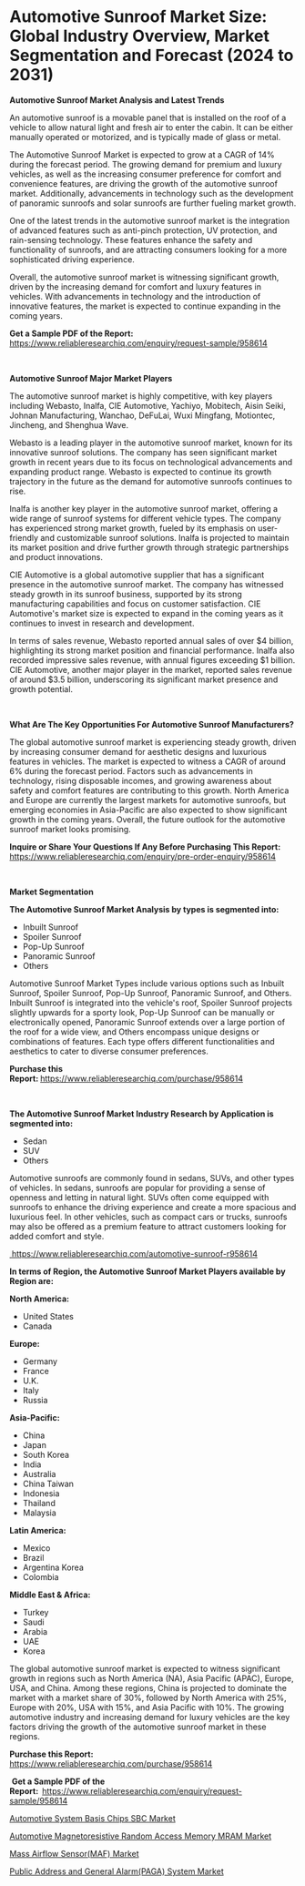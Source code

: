 <p><h1>Automotive Sunroof Market Size: Global Industry Overview, Market Segmentation and Forecast (2024 to 2031)</h1></p><p><strong>Automotive Sunroof Market Analysis and Latest Trends</strong></p>
<p><p>An automotive sunroof is a movable panel that is installed on the roof of a vehicle to allow natural light and fresh air to enter the cabin. It can be either manually operated or motorized, and is typically made of glass or metal.</p><p>The Automotive Sunroof Market is expected to grow at a CAGR of 14% during the forecast period. The growing demand for premium and luxury vehicles, as well as the increasing consumer preference for comfort and convenience features, are driving the growth of the automotive sunroof market. Additionally, advancements in technology such as the development of panoramic sunroofs and solar sunroofs are further fueling market growth.</p><p>One of the latest trends in the automotive sunroof market is the integration of advanced features such as anti-pinch protection, UV protection, and rain-sensing technology. These features enhance the safety and functionality of sunroofs, and are attracting consumers looking for a more sophisticated driving experience.</p><p>Overall, the automotive sunroof market is witnessing significant growth, driven by the increasing demand for comfort and luxury features in vehicles. With advancements in technology and the introduction of innovative features, the market is expected to continue expanding in the coming years.</p></p>
<p><strong>Get a Sample PDF of the Report:&nbsp;</strong> <a href="https://www.reliableresearchiq.com/enquiry/request-sample/958614">https://www.reliableresearchiq.com/enquiry/request-sample/958614</a></p>
<p>&nbsp;</p>
<p><strong>Automotive Sunroof Major Market Players</strong></p>
<p><p>The automotive sunroof market is highly competitive, with key players including Webasto, Inalfa, CIE Automotive, Yachiyo, Mobitech, Aisin Seiki, Johnan Manufacturing, Wanchao, DeFuLai, Wuxi Mingfang, Motiontec, Jincheng, and Shenghua Wave.</p><p>Webasto is a leading player in the automotive sunroof market, known for its innovative sunroof solutions. The company has seen significant market growth in recent years due to its focus on technological advancements and expanding product range. Webasto is expected to continue its growth trajectory in the future as the demand for automotive sunroofs continues to rise.</p><p>Inalfa is another key player in the automotive sunroof market, offering a wide range of sunroof systems for different vehicle types. The company has experienced strong market growth, fueled by its emphasis on user-friendly and customizable sunroof solutions. Inalfa is projected to maintain its market position and drive further growth through strategic partnerships and product innovations.</p><p>CIE Automotive is a global automotive supplier that has a significant presence in the automotive sunroof market. The company has witnessed steady growth in its sunroof business, supported by its strong manufacturing capabilities and focus on customer satisfaction. CIE Automotive's market size is expected to expand in the coming years as it continues to invest in research and development.</p><p>In terms of sales revenue, Webasto reported annual sales of over $4 billion, highlighting its strong market position and financial performance. Inalfa also recorded impressive sales revenue, with annual figures exceeding $1 billion. CIE Automotive, another major player in the market, reported sales revenue of around $3.5 billion, underscoring its significant market presence and growth potential.</p></p>
<p>&nbsp;</p>
<p><strong>What Are The Key Opportunities For Automotive Sunroof Manufacturers?</strong></p>
<p><p>The global automotive sunroof market is experiencing steady growth, driven by increasing consumer demand for aesthetic designs and luxurious features in vehicles. The market is expected to witness a CAGR of around 6% during the forecast period. Factors such as advancements in technology, rising disposable incomes, and growing awareness about safety and comfort features are contributing to this growth. North America and Europe are currently the largest markets for automotive sunroofs, but emerging economies in Asia-Pacific are also expected to show significant growth in the coming years. Overall, the future outlook for the automotive sunroof market looks promising.</p></p>
<p><strong>Inquire or Share Your Questions If Any Before Purchasing This Report:</strong> <a href="https://www.reliableresearchiq.com/enquiry/pre-order-enquiry/958614">https://www.reliableresearchiq.com/enquiry/pre-order-enquiry/958614</a></p>
<p>&nbsp;</p>
<p><strong>Market Segmentation</strong></p>
<p><strong>The Automotive Sunroof Market Analysis by types is segmented into:</strong></p>
<p><ul><li>Inbuilt Sunroof</li><li>Spoiler Sunroof</li><li>Pop-Up Sunroof</li><li>Panoramic Sunroof</li><li>Others</li></ul></p>
<p><p>Automotive Sunroof Market Types include various options such as Inbuilt Sunroof, Spoiler Sunroof, Pop-Up Sunroof, Panoramic Sunroof, and Others. Inbuilt Sunroof is integrated into the vehicle's roof, Spoiler Sunroof projects slightly upwards for a sporty look, Pop-Up Sunroof can be manually or electronically opened, Panoramic Sunroof extends over a large portion of the roof for a wide view, and Others encompass unique designs or combinations of features. Each type offers different functionalities and aesthetics to cater to diverse consumer preferences.</p></p>
<p><strong>Purchase this Report:&nbsp;</strong><a href="https://www.reliableresearchiq.com/purchase/958614">https://www.reliableresearchiq.com/purchase/958614</a></p>
<p>&nbsp;</p>
<p><strong>The Automotive Sunroof Market Industry Research by Application is segmented into:</strong></p>
<p><ul><li>Sedan</li><li>SUV</li><li>Others</li></ul></p>
<p><p>Automotive sunroofs are commonly found in sedans, SUVs, and other types of vehicles. In sedans, sunroofs are popular for providing a sense of openness and letting in natural light. SUVs often come equipped with sunroofs to enhance the driving experience and create a more spacious and luxurious feel. In other vehicles, such as compact cars or trucks, sunroofs may also be offered as a premium feature to attract customers looking for added comfort and style.</p></p>
<p><a href="https://www.reliableresearchiq.com/automotive-sunroof-r958614">&nbsp;https://www.reliableresearchiq.com/automotive-sunroof-r958614</a></p>
<p><strong>In terms of Region, the Automotive Sunroof Market Players available by Region are:</strong></p>
<p>
    <p> <strong> North America: </strong>
        <ul>
            <li>United States</li>
            <li>Canada</li>
        </ul>
        </p> 
    <p> <strong> Europe: </strong>
        <ul>
            <li>Germany</li>
            <li>France</li>
            <li>U.K.</li>
            <li>Italy</li>
            <li>Russia</li>
        </ul>
        </p> 
    <p> <strong> Asia-Pacific: </strong>
        <ul>
            <li>China</li>
            <li>Japan</li>
            <li>South Korea</li>
            <li>India</li>
            <li>Australia</li>
            <li>China Taiwan</li>
            <li>Indonesia</li>
            <li>Thailand</li>
            <li>Malaysia</li>
        </ul>
        </p> 
    <p> <strong> Latin America: </strong>
        <ul>
            <li>Mexico</li>
            <li>Brazil</li>
            <li>Argentina Korea</li>
            <li>Colombia</li>
        </ul>
        </p> 
    <p> <strong> Middle East & Africa: </strong>
        <ul>
            <li>Turkey</li>
            <li>Saudi</li>
            <li>Arabia</li>
            <li>UAE</li>
            <li>Korea</li>
        </ul>
    </p>
    </p>
<p><p>The global automotive sunroof market is expected to witness significant growth in regions such as North America (NA), Asia Pacific (APAC), Europe, USA, and China. Among these regions, China is projected to dominate the market with a market share of 30%, followed by North America with 25%, Europe with 20%, USA with 15%, and Asia Pacific with 10%. The growing automotive industry and increasing demand for luxury vehicles are the key factors driving the growth of the automotive sunroof market in these regions.</p></p>
<p><strong>Purchase this Report: </strong><a href="https://www.reliableresearchiq.com/purchase/958614">https://www.reliableresearchiq.com/purchase/958614</a></p>
<p>&nbsp;<strong>Get a Sample PDF of the Report:&nbsp;&nbsp;</strong><a href="https://www.reliableresearchiq.com/enquiry/request-sample/958614">https://www.reliableresearchiq.com/enquiry/request-sample/958614</a></p>
<p><strong></strong></p>
<p><p><a href="https://medium.com/@soloncarter54/automotive-system-basis-chips-sbc-market-outlook-and-forecast-from-2024-to-2031-2a060315d5e9">Automotive System Basis Chips SBC Market</a></p><p><a href="https://medium.com/@obiemante_40648/automotive-magnetoresistive-random-access-memory-mram-industry-analysis-report-its-market-size-1b7a232dc145">Automotive Magnetoresistive Random Access Memory MRAM Market</a></p><p><a href="https://github.com/labibmmn112/Market-Research-Report-List-1/blob/main/mass-airflow-sensormaf-market.md">Mass Airflow Sensor(MAF) Market</a></p><p><a href="https://github.com/gladysalidde/Market-Research-Report-List-2/blob/main/public-address-and-general-alarmpaga-system-market.md">Public Address and General Alarm(PAGA) System Market</a></p></p>